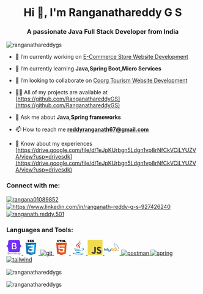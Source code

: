 <h1 align="center">Hi 👋, I'm Ranganathareddy G S</h1>
<h3 align="center">A passionate Java Full Stack Developer from India</h3>

<p align="left"> <img src="https://komarev.com/ghpvc/?username=ranganathareddygs&label=Profile%20views&color=0e75b6&style=flat" alt="ranganathareddygs" /> </p>

- 🔭 I’m currently working on [E-Commerce Store Website Development](https://github.com/RanganathareddyGS/E-Commerce-Store)

- 🌱 I’m currently learning **Java,Spring Boot,Micro Services**

- 👯 I’m looking to collaborate on [Coorg Tourism Website Development](https://coorgtourismguide.com/)

- 👨‍💻 All of my projects are available at [https://github.com/RanganathareddyGS](https://github.com/RanganathareddyGS)

- 💬 Ask me about **Java,Spring frameworks**

- 📫 How to reach me **reddyranganath67@gmail.com**

- 📄 Know about my experiences [https://drive.google.com/file/d/1eJpKUrbgn5Ldgn1vp8rNfCkVCiLYUZVA/view?usp=drivesdk](https://drive.google.com/file/d/1eJpKUrbgn5Ldgn1vp8rNfCkVCiLYUZVA/view?usp=drivesdk)

<h3 align="left">Connect with me:</h3>
<p align="left">
<a href="https://twitter.com/rangana01089852" target="blank"><img align="center" src="https://raw.githubusercontent.com/rahuldkjain/github-profile-readme-generator/master/src/images/icons/Social/twitter.svg" alt="rangana01089852" height="30" width="40" /></a>
<a href="https://linkedin.com/in/https://www.linkedin.com/in/ranganath-reddy-g-s-927426240" target="blank"><img align="center" src="https://raw.githubusercontent.com/rahuldkjain/github-profile-readme-generator/master/src/images/icons/Social/linked-in-alt.svg" alt="https://www.linkedin.com/in/ranganath-reddy-g-s-927426240" height="30" width="40" /></a>
<a href="https://instagram.com/ranganath.reddy.501" target="blank"><img align="center" src="https://raw.githubusercontent.com/rahuldkjain/github-profile-readme-generator/master/src/images/icons/Social/instagram.svg" alt="ranganath.reddy.501" height="30" width="40" /></a>
</p>

<h3 align="left">Languages and Tools:</h3>
<p align="left"> <a href="https://getbootstrap.com" target="_blank" rel="noreferrer"> <img src="https://raw.githubusercontent.com/devicons/devicon/master/icons/bootstrap/bootstrap-plain-wordmark.svg" alt="bootstrap" width="40" height="40"/> </a> <a href="https://www.w3schools.com/css/" target="_blank" rel="noreferrer"> <img src="https://raw.githubusercontent.com/devicons/devicon/master/icons/css3/css3-original-wordmark.svg" alt="css3" width="40" height="40"/> </a> <a href="https://git-scm.com/" target="_blank" rel="noreferrer"> <img src="https://www.vectorlogo.zone/logos/git-scm/git-scm-icon.svg" alt="git" width="40" height="40"/> </a> <a href="https://www.w3.org/html/" target="_blank" rel="noreferrer"> <img src="https://raw.githubusercontent.com/devicons/devicon/master/icons/html5/html5-original-wordmark.svg" alt="html5" width="40" height="40"/> </a> <a href="https://www.java.com" target="_blank" rel="noreferrer"> <img src="https://raw.githubusercontent.com/devicons/devicon/master/icons/java/java-original.svg" alt="java" width="40" height="40"/> </a> <a href="https://developer.mozilla.org/en-US/docs/Web/JavaScript" target="_blank" rel="noreferrer"> <img src="https://raw.githubusercontent.com/devicons/devicon/master/icons/javascript/javascript-original.svg" alt="javascript" width="40" height="40"/> </a> <a href="https://www.mysql.com/" target="_blank" rel="noreferrer"> <img src="https://raw.githubusercontent.com/devicons/devicon/master/icons/mysql/mysql-original-wordmark.svg" alt="mysql" width="40" height="40"/> </a> <a href="https://postman.com" target="_blank" rel="noreferrer"> <img src="https://www.vectorlogo.zone/logos/getpostman/getpostman-icon.svg" alt="postman" width="40" height="40"/> </a> <a href="https://spring.io/" target="_blank" rel="noreferrer"> <img src="https://www.vectorlogo.zone/logos/springio/springio-icon.svg" alt="spring" width="40" height="40"/> </a> <a href="https://tailwindcss.com/" target="_blank" rel="noreferrer"> <img src="https://www.vectorlogo.zone/logos/tailwindcss/tailwindcss-icon.svg" alt="tailwind" width="40" height="40"/> </a> </p>

<p><img align="center" src="https://github-readme-stats.vercel.app/api/top-langs?username=ranganathareddygs&show_icons=true&locale=en&layout=compact" alt="ranganathareddygs" /></p>

<p><img align="center" src="https://github-readme-streak-stats.herokuapp.com/?user=ranganathareddygs&" alt="ranganathareddygs" /></p>
